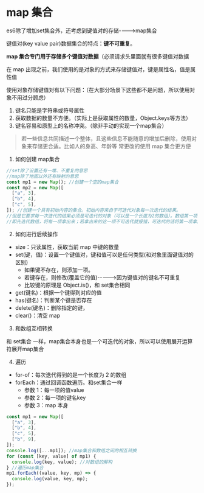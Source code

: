 # map 集合

es6除了增加set集合外，还考虑到键值对的存储---->map集合

键值对(key value pair)数据集合的特点：**键不可重复**。

**map 集合专门用于存储多个键值对数据**（必须请求头里面就有很多键值对数据

在 map 出现之前，我们使用的是对象的方式来存储键值对，键是属性名，值是属性值

使用对象存储键值对有以下问题：（在大部分场景下这些都不是问题，所以使用对象不用过分顾虑）
1. 键名只能是字符串或符号属性
2. 获取数据的数量不方便。（实际上是获取属性的数量，Object.keys等方法）
3. 键名容易和原型上的名称冲突。（除非手动的实现一个map集合）

> 若一些信息共同描述一个整体，且这些信息不能随意的增加后删除，使用对象来存储更合适。比如人的身高、年龄等
> 常更改的使用 map 集合更方便

1. 如何创建 map集合

```js
//set除了设置还有一堆、不重复的意思
//map除了地图以外还有映射的意思
const mp1 = new Map(); //创建一个空的map集合
const mp2 = new Map([
  ["a", 3],
  ["b", 4],
  ["c", 5],
]); //创建一个具有初始内容的集合。初始内容来自于可迭代对象每一次迭代的结果。
//但是它要求每一次迭代的结果必须是可迭代的对象（可以是一个长度为2的数组）。数组第一项表示键，数组第二项表示值
//即先迭代数组，将每一项拿出来；若拿出来的这一项不可迭代就报错，可迭代的话将第一项拿出来当作键、第二项拿出来当作值
```

2. 如何进行后续操作

- size：只读属性，获取当前 map 中键的数量
- set(键，值)：设置一个键值对，键和值可以是任何类型(和对象里面键值对的区别)
  - 如果键不存在，则添加一项。
  - 若键存在，则修改(覆盖它的值)----->因为键值对的键名不可重复
  - 比较键的原理是 Object.is()，和 set集合相同
- get(键名)：根据一个键得到对应的值
- has(键名)：判断某个键是否存在
- delete(键名)：删除指定的键，
- clear()：清空 map

3. 和数组互相转换

和 set集合 一样，map集合本身也是一个可迭代的对象，所以可以使用展开运算符展开map集合

4. 遍历

- for-of：每次迭代得到的是一个长度为 2 的数组
- forEach：通过回调函数遍历。和set集合一样
  - 参数 1：每一项的值value
  - 参数 2：每一项的键名key
  - 参数 3：map 本身

```js
const mp1 = new Map([
  ["a", 3],
  ["b", 4],
  ["c", 5],
  ["b", 9],
]);
console.log([...mp1]); //map集合和数组之间的相互转换
for (const [key, value] of mp1) {
  console.log(key, value); //对数组的解构
} //遍历map集合
mp1.forEach((value, key, mp) => {
  console.log(value, key, mp);
});
```
